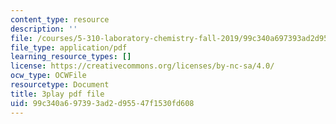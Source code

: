 ```yaml
---
content_type: resource
description: ''
file: /courses/5-310-laboratory-chemistry-fall-2019/99c340a697393ad2d95547f1530fd608_TgrNa_Guigs.pdf
file_type: application/pdf
learning_resource_types: []
license: https://creativecommons.org/licenses/by-nc-sa/4.0/
ocw_type: OCWFile
resourcetype: Document
title: 3play pdf file
uid: 99c340a6-9739-3ad2-d955-47f1530fd608
---
```

